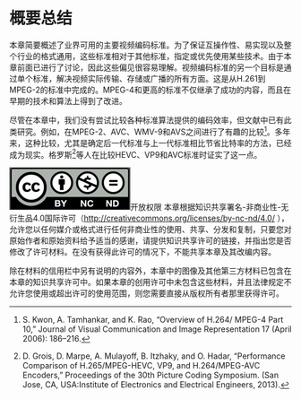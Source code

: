 # 概要总结

本章简要概述了业界可用的主要视频编码标准。为了保证互操作性、易实现以及整个行业的格式通用，这些标准相对于其他标准，指定或优先使用某些技术。由于本章前面已进行了讨论，因此这些偏见很容易理解。视频编码标准的另一个目标是通过单个标准，解决视频实际传输、存储或广播的所有方面。这是从H.261到MPEG-2的标准中完成的。MPEG-4和更高的标准不仅继承了成功的内容，而且在早期的技术和算法上得到了改进。

尽管在本章中，我们没有尝试比较各种标准算法提供的编码效率，但文献中已有此类研究。例如，在MPEG-2、AVC、WMV-9和AVS之间进行了有趣的比较[^12]。多年来，这种比较，尤其是确定后一代标准与上一代标准相比节省比特率的方法，已经成为现实。格罗斯[^13]等人在比较HEVC、VP9和AVC标准时证实了这一点。

![](../images/3_20.png)开放权限
本章根据知识共享署名-非商业性-无衍生品4.0国际许可（http://creativecommons.org/licenses/by-nc-nd/4.0/ ），允许您以任何媒介或格式进行任何非商业性的使用、共享、分发和复制，只要您对原始作者和原始资料给予适当的感谢，请提供知识共享许可的链接，并指出您是否修改了许可材料。在没有获得此许可的情况下，不能共享本章及其改编内容。

除在材料的信用栏中另有说明的内容外，本章中的图像及其他第三方材料已包含在本章的知识共享许可中。如果本章的创用许可中未包含这些材料，并且法律规定不允许您使用或超出许可的使用范围，则您需要直接从版权所有者那里获得许可。

[^12]: S. Kwon, A. Tamhankar, and K. Rao, “Overview of H.264/ MPEG-4 Part 10,” Journal of Visual Communication and Image Representation 17 (April 2006): 186–216.

[^13]: D. Grois, D. Marpe, A. Mulayoff, B. Itzhaky, and O. Hadar, “Performance Comparison of H.265/MPEG-HEVC, VP9, and H.264/MPEG-AVC Encoders,” Proceedings of the 30th Picture Coding Symposium. (San Jose, CA, USA:Institute of Electronics and Electrical Engineers, 2013).


